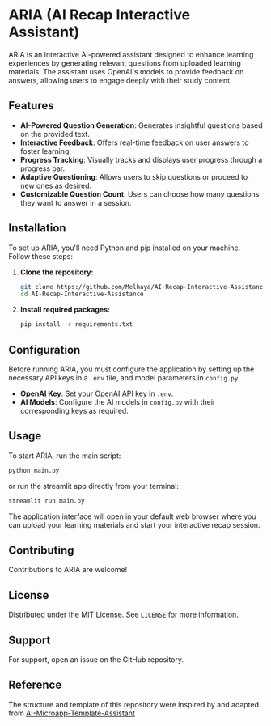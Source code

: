 
# ARIA (AI Recap Interactive Assistant)

ARIA is an interactive AI-powered assistant designed to enhance learning experiences by generating relevant questions from uploaded learning materials. The assistant uses OpenAI's models to provide feedback on answers, allowing users to engage deeply with their study content.

## Features

- **AI-Powered Question Generation**: Generates insightful questions based on the provided text.
- **Interactive Feedback**: Offers real-time feedback on user answers to foster learning.
- **Progress Tracking**: Visually tracks and displays user progress through a progress bar.
- **Adaptive Questioning**: Allows users to skip questions or proceed to new ones as desired.
- **Customizable Question Count**: Users can choose how many questions they want to answer in a session.

## Installation

To set up ARIA, you'll need Python and pip installed on your machine. Follow these steps:

1. **Clone the repository:**
   ```bash
   git clone https://github.com/Melhaya/AI-Recap-Interactive-Assistance.git
   cd AI-Recap-Interactive-Assistance
   ```

2. **Install required packages:**
   ```bash
   pip install -r requirements.txt
   ```

## Configuration

Before running ARIA, you must configure the application by setting up the necessary API keys in a `.env` file, and model parameters in `config.py`.

- **OpenAI Key**: Set your OpenAI API key in `.env`.
- **AI Models**: Configure the AI models in `config.py` with their corresponding keys as required.

## Usage

To start ARIA, run the main script:

```bash
python main.py
```

or run the streamlit app directly from your terminal:

```bash
streamlit run main.py 
```

The application interface will open in your default web browser where you can upload your learning materials and start your interactive recap session.

## Contributing

Contributions to ARIA are welcome!

## License

Distributed under the MIT License. See `LICENSE` for more information.

## Support

For support, open an issue on the GitHub repository.

## Reference

The structure and template of this repository were inspired by and adapted from [AI-Microapp-Template-Assistant](https://github.com/jswope00/AI-Microapp-Template-Assistant)
